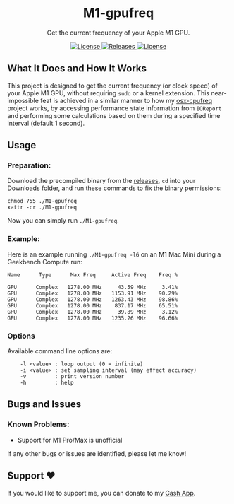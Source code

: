 <h1 align="center" style="">M1-gpufreq</h1>
<p align="center">
  Get the current frequency of your Apple M1 GPU.
</p>
<p align="center">
<a href="https://github.com/BitesPotatoBacks/M1-gpufreq/blob/main/LICENSE">
        <img alt="License" src="https://img.shields.io/github/license/BitesPotatoBacks/M1-gpufreq.svg"/>
    </a>
<!--     <a href="https://github.com/BitesPotatoBacks/M1-gpufreq/stargazers">
        <img alt="License" src="https://img.shields.io/github/stars/BitesPotatoBacks/M1-gpufreq.svg"/>
    </a> -->
    <a href="https://github.com/BitesPotatoBacks/M1-gpufreq/releases">
        <img alt="Releases" src="https://img.shields.io/github/release/BitesPotatoBacks/M1-gpufreq.svg"/>
    </a>
        <a href="https://cash.app/$bitespotatobacks">
        <img alt="License" src="https://img.shields.io/badge/donate-Cash_App-default.svg"/>
    </a>
    <!-- <a href="https://github.com/BitesPotatoBacks/osx-cpufreq/stargazers"><img alt="Stars" src="https://img.shields.io/github/stars/BitesPotatoBacks/osx-cpufreq.svg"/></a>-->
    <br>
</p>

## What It Does and How It Works
This project is designed to get the current frequency (or clock speed) of your Apple M1 GPU, without requiring `sudo` or a kernel extension. This near-impossible feat is achieved in a similar manner to how my [osx-cpufreq](https://github.com/BitesPotatoBacks/osx-cpufreq) project works, by accessing performance state information from `IOReport` and performing some calculations based on them during a specified time interval (default 1 second).

## Usage
### Preparation:
Download the precompiled binary from the [releases](https://github.com/BitesPotatoBacks/M1-gpufreq/releases), `cd` into your Downloads folder, and run these commands to fix the binary permissions:
```
chmod 755 ./M1-gpufreq
xattr -cr ./M1-gpufreq
```
Now you can simply run `./M1-gpufreq`.

### Example:
Here is an example running `./M1-gpufreq -l6` on an M1 Mac Mini during a Geekbench Compute run:
```
Name      Type      Max Freq     Active Freq    Freq %

GPU      Complex   1278.00 MHz     43.59 MHz     3.41%
GPU      Complex   1278.00 MHz   1153.91 MHz    90.29%
GPU      Complex   1278.00 MHz   1263.43 MHz    98.86%
GPU      Complex   1278.00 MHz    837.17 MHz    65.51%
GPU      Complex   1278.00 MHz     39.89 MHz     3.12%
GPU      Complex   1278.00 MHz   1235.26 MHz    96.66%
```

### Options
Available command line options are:
```
    -l <value> : loop output (0 = infinite)
    -i <value> : set sampling interval (may effect accuracy)
    -v         : print version number
    -h         : help
```

## Bugs and Issues
### Known Problems:
- Support for M1 Pro/Max is unofficial

If any other bugs or issues are identified, please let me know!

## Support ❤️
If you would like to support me, you can donate to my [Cash App](https://cash.app/$bitespotatobacks).
<!-- 
## Changelog

```markdown
## [1.0.0] - Feb 4, 2022
- Initial Release
``` -->
